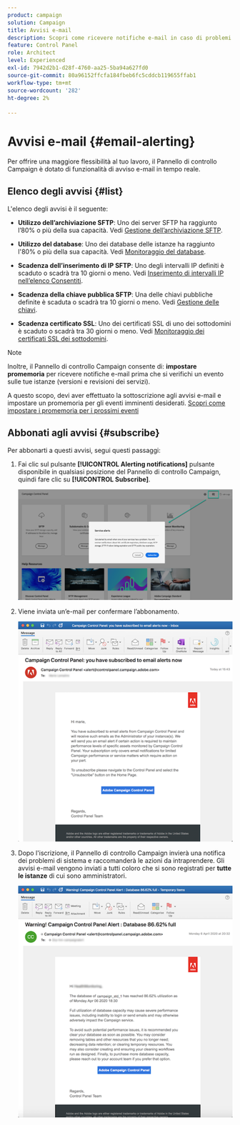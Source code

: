 ```yaml
---
product: campaign
solution: Campaign
title: Avvisi e-mail
description: Scopri come ricevere notifiche e-mail in caso di problemi con le istanze di Campaign
feature: Control Panel
role: Architect
level: Experienced
exl-id: 7942d2b1-d28f-4760-aa25-5ba94a627fd0
source-git-commit: 80a96152ffcfa184fbeb6fc5cddcb119655ffab1
workflow-type: tm+mt
source-wordcount: '282'
ht-degree: 2%

---
```


# Avvisi e-mail {#email-alerting}

Per offrire una maggiore flessibilità al tuo lavoro, il Pannello di controllo Campaign è dotato di funzionalità di avviso e-mail in tempo reale.

## Elenco degli avvisi {#list}

L&#39;elenco degli avvisi è il seguente:

* **Utilizzo dell’archiviazione SFTP**: Uno dei server SFTP ha raggiunto l’80% o più della sua capacità. Vedi [Gestione dell’archiviazione SFTP](../../sftp/using/sftp-storage-management.md).

* **Utilizzo del database**: Uno dei database delle istanze ha raggiunto l&#39;80% o più della sua capacità. Vedi [Monitoraggio del database](../../performance-monitoring/using/database-monitoring.md).

* **Scadenza dell’inserimento di IP SFTP**: Uno degli intervalli IP definiti è scaduto o scadrà tra 10 giorni o meno. Vedi [Inserimento di intervalli IP nell’elenco Consentiti](../../sftp/using/ip-range-allow-listing.md).

* **Scadenza della chiave pubblica SFTP**: Una delle chiavi pubbliche definite è scaduta o scadrà tra 10 giorni o meno. Vedi [Gestione delle chiavi](../../sftp/using/key-management.md).

* **Scadenza certificato SSL**: Uno dei certificati SSL di uno dei sottodomini è scaduto o scadrà tra 30 giorni o meno. Vedi [Monitoraggio dei certificati SSL dei sottodomini](../../subdomains-certificates/using/monitoring-ssl-certificates.md).

<!--* **Long running Queries**: A query has been running for more than 24 hours on one of your instances. See [Monitoring active queries](database-active-queries.md).-->

>[!NOTE]
>
>Inoltre, il Pannello di controllo Campaign consente di: **impostare promemoria** per ricevere notifiche e-mail prima che si verifichi un evento sulle tue istanze (versioni e revisioni dei servizi).
>
>A questo scopo, devi aver effettuato la sottoscrizione agli avvisi e-mail e impostare un promemoria per gli eventi imminenti desiderati. [Scopri come impostare i promemoria per i prossimi eventi](../../service-events/service-events.md#reminders)

## Abbonati agli avvisi {#subscribe}

Per abbonarti a questi avvisi, segui questi passaggi:

1. Fai clic sul pulsante **[!UICONTROL Alerting notifications]** pulsante disponibile in qualsiasi posizione del Pannello di controllo Campaign, quindi fare clic su **[!UICONTROL Subscribe]**.

   ![](assets/subscribing.png)

1. Viene inviata un’e-mail per confermare l’abbonamento.

   ![](assets/email_subscription.png)

1. Dopo l&#39;iscrizione, il Pannello di controllo Campaign invierà una notifica dei problemi di sistema e raccomanderà le azioni da intraprendere. Gli avvisi e-mail vengono inviati a tutti coloro che si sono registrati per **tutte le istanze** di cui sono amministratori.

   ![](assets/alert_sample.png)
